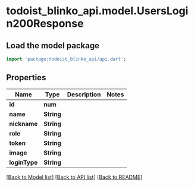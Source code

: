 # todoist_blinko_api.model.UsersLogin200Response

## Load the model package
```dart
import 'package:todoist_blinko_api/api.dart';
```

## Properties
Name | Type | Description | Notes
------------ | ------------- | ------------- | -------------
**id** | **num** |  | 
**name** | **String** |  | 
**nickname** | **String** |  | 
**role** | **String** |  | 
**token** | **String** |  | 
**image** | **String** |  | 
**loginType** | **String** |  | 

[[Back to Model list]](../README.md#documentation-for-models) [[Back to API list]](../README.md#documentation-for-api-endpoints) [[Back to README]](../README.md)


